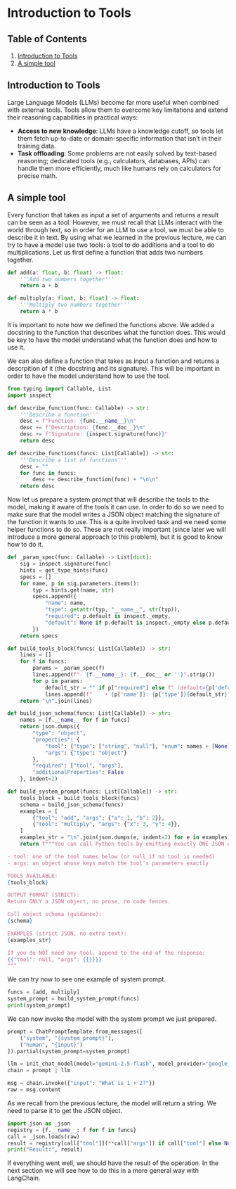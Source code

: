 # Introduction to Tools

## Table of Contents

1. [Introduction to Tools](#introduction-to-tools)
2. [A simple tool](#a-simple-tool)

## Introduction to Tools

Large Language Models (LLMs) become far more useful when combined with external tools. Tools allow them to overcome key limitations and extend their reasoning capabilities in practical ways:

* **Access to new knowledge**: LLMs have a knowledge cutoff, so tools let them fetch up-to-date or domain-specific information that isn’t in their training data.
* **Task offloading**: Some problems are not easily solved by text-based reasoning; dedicated tools (e.g., calculators, databases, APIs) can handle them more efficiently, much like humans rely on calculators for precise math.

## A simple tool

Every function that takes as input a set of arguments and returns a result can be seen as a tool. However, we must recall that LLMs interact with the world through text, so in order for an LLM to use a tool, we must be able to describe it in text. By using what we learned in the previous lecture, we can try to have a model use two tools: a tool to do additions and a tool to do multiplications. Let us first define a function that adds two numbers together.

```python
def add(a: float, b: float) -> float:
    '''Add two numbers together'''
    return a + b

def multiply(a: float, b: float) -> float:
    '''Multiply two numbers together'''
    return a * b
```

It is important to note how we defined the functions above. We added a docstring to the function that describes what the function does. This would be key to have the model understand what the function does and how to use it.

We can also define a function that takes as input a function and returns a descrpition of it (the docstring and its signature). This will be important in order to have the model understand how to use the tool.

```python
from typing import Callable, List
import inspect

def describe_function(func: Callable) -> str:
    '''Describe a function'''
    desc = f"Function: {func.__name__}\n"
    desc += f"Description: {func.__doc__}\n"
    desc += f"Signature: {inspect.signature(func)}"
    return desc

def describe_functions(funcs: List[Callable]) -> str:
    '''Describe a list of functions'''
    desc = ""
    for func in funcs:
        desc += describe_function(func) + "\n\n"
    return desc
```

Now let us prepare a system prompt that will describe the tools to the model, making it aware of the tools it can use. In order to do so we need to make sure that the model writes a JSON object matching the signature of the function it wants to use. This is a quite involved task and we need some helper functions to do so. These are not really important (since later we will introduce a more general approach to this problem), but it is good to know how to do it.

```python
def _param_spec(func: Callable) -> List[dict]:
    sig = inspect.signature(func)
    hints = get_type_hints(func)
    specs = []
    for name, p in sig.parameters.items():
        typ = hints.get(name, str)
        specs.append({
            "name": name,
            "type": getattr(typ, "__name__", str(typ)),
            "required": p.default is inspect._empty,
            "default": None if p.default is inspect._empty else p.default,
        })
    return specs

def build_tools_block(funcs: List[Callable]) -> str:
    lines = []
    for f in funcs:
        params = _param_spec(f)
        lines.append(f"- {f.__name__}: {f.__doc__ or ''}".strip())
        for p in params:
            default_str = "" if p["required"] else f" (default={p['default']})"
            lines.append(f"    • {p['name']}: {p['type']}{default_str}")
    return "\n".join(lines)

def build_json_schema(funcs: List[Callable]) -> str:
    names = [f.__name__ for f in funcs]
    return json.dumps({
        "type": "object",
        "properties": {
            "tool": {"type": ["string", "null"], "enum": names + [None]},
            "args": {"type": "object"}
        },
        "required": ["tool", "args"],
        "additionalProperties": False
    }, indent=2)

def build_system_prompt(funcs: List[Callable]) -> str:
    tools_block = build_tools_block(funcs)
    schema = build_json_schema(funcs)
    examples = [
        {"tool": "add", "args": {"a": 1, "b": 2}},
        {"tool": "multiply", "args": {"x": 3, "y": 4}},
    ]
    examples_str = "\n".join(json.dumps(e, indent=2) for e in examples)
    return f"""You can call Python tools by emitting exactly ONE JSON object with this shape:

- tool: one of the tool names below (or null if no tool is needed)
- args: an object whose keys match the tool's parameters exactly

TOOLS AVAILABLE:
{tools_block}

OUTPUT FORMAT (STRICT):
Return ONLY a JSON object, no prose, no code fences.

Call object schema (guidance):
{schema}

EXAMPLES (strict JSON, no extra text):
{examples_str}

If you do NOT need any tool, append to the end of the response:
{{"tool": null, "args": {{}}}}
"""
```

We can try now to see one example of system prompt.

```python
funcs = [add, multiply]
system_prompt = build_system_prompt(funcs)
print(system_prompt)
```

We can now invoke the model with the system prompt we just prepared.

```python
prompt = ChatPromptTemplate.from_messages([
    ("system", "{system_prompt}"),
    ("human", "{input}")
]).partial(system_prompt=system_prompt)

llm = init_chat_model(model="gemini-2.5-flash", model_provider="google_genai")
chain = prompt | llm

msg = chain.invoke({"input": "What is 1 + 2?"})
raw = msg.content 
```

As we recall from the previous lecture, the model will return a string. We need to parse it to get the JSON object.

```python
import json as _json
registry = {f.__name__: f for f in funcs}
call = _json.loads(raw)
result = registry[call["tool"]](**call["args"]) if call["tool"] else None
print("Result:", result)
```

If everything went well, we should have the result of the operation. In the next section we will see how to do this in a more general way with LangChain.

